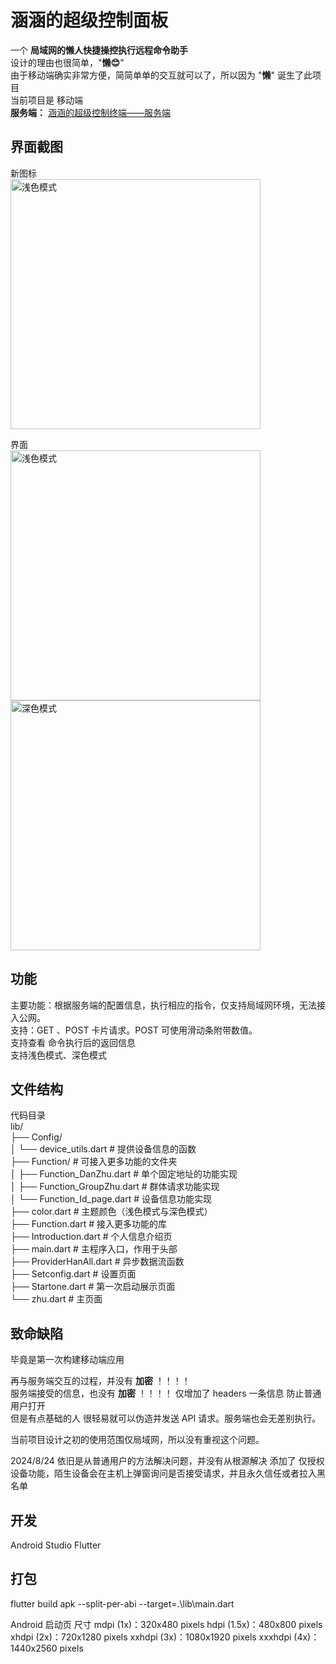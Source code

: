 # 涵涵的超级控制面板
一个 **局域网的懒人快捷操控执行远程命令助手**    
设计的理由也很简单，"**懒😊**"  
由于移动端确实非常方便，简简单单的交互就可以了，所以因为 "**懒**" 诞生了此项目  
当前项目是 移动端   
**服务端：**  [涵涵的超级控制终端——服务端](https://github.com/lanzeweie/HanHan_terminal)    

## 界面截图   
新图标  
<img src="./png/4.jpg" alt="浅色模式" style=" margin-right: 10px;" width="400">
  
界面  
<img src="./png/1.jpg" alt="浅色模式" style=" margin-right: 10px;" width="400">
<img src="./png/2.jpg" alt="深色模式" style=" margin-right: 10px;" width="400">


## 功能
主要功能：根据服务端的配置信息，执行相应的指令，仅支持局域网环境，无法接入公网。  
支持：GET 、POST 卡片请求。POST 可使用滑动条附带数值。  
支持查看 命令执行后的返回信息  
支持浅色模式、深色模式  

## 文件结构  
代码目录   
lib/      
├── Config/  
│   └── device_utils.dart           # 提供设备信息的函数    
├── Function/                       # 可接入更多功能的文件夹  
│   ├── Function_DanZhu.dart        # 单个固定地址的功能实现   
│   ├── Function_GroupZhu.dart      # 群体请求功能实现  
│   └── Function_Id_page.dart       # 设备信息功能实现   
├── color.dart                      # 主题颜色（浅色模式与深色模式）   
├── Function.dart                   # 接入更多功能的库  
├── Introduction.dart               # 个人信息介绍页   
├── main.dart                       # 主程序入口，作用于头部   
├── ProviderHanAll.dart             # 异步数据流函数   
├── Setconfig.dart                  # 设置页面      
├── Startone.dart                   # 第一次启动展示页面       
└── zhu.dart                        # 主页面    


## 致命缺陷
毕竟是第一次构建移动端应用  

再与服务端交互的过程，并没有 **加密** ！！！！   
服务端接受的信息，也没有 **加密** ！！！！
仅增加了 headers 一条信息 防止普通用户打开   
但是有点基础的人 很轻易就可以伪造并发送 API 请求。服务端也会无差别执行。  

当前项目设计之初的使用范围仅局域网，所以没有重视这个问题。   

2024/8/24  依旧是从普通用户的方法解决问题，并没有从根源解决
添加了 仅授权设备功能，陌生设备会在主机上弹窗询问是否接受请求，并且永久信任或者拉入黑名单

## 开发
Android Studio
Flutter 

## 打包
flutter build apk --split-per-abi --target=.\lib\main.dart

Android 启动页 尺寸
mdpi (1x)：320x480 pixels
hdpi (1.5x)：480x800 pixels
xhdpi (2x)：720x1280 pixels
xxhdpi (3x)：1080x1920 pixels
xxxhdpi (4x)：1440x2560 pixels


